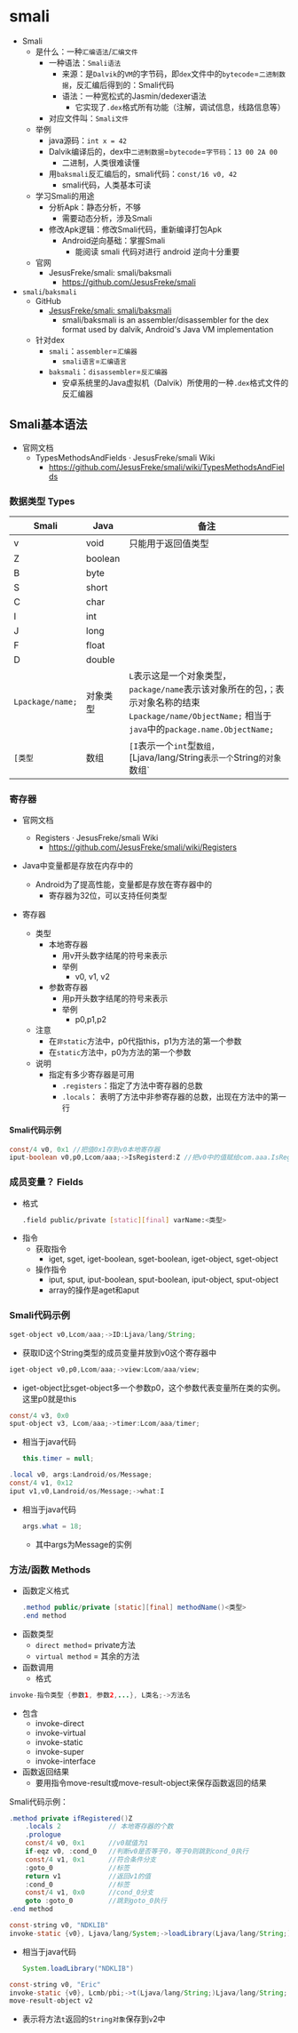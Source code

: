 # smali

* Smali
  * 是什么：一种`汇编语法`/`汇编文件`
    * 一种语法：`Smali语法`
      * 来源：是`Dalvik`的`VM`的字节码，即`dex`文件中的`bytecode`=`二进制数据`，反汇编后得到的：Smali代码
      * 语法：一种宽松式的Jasmin/dedexer语法
        * 它实现了`.dex`格式所有功能（注解，调试信息，线路信息等）
    * 对应文件叫：`Smali文件`
  * 举例
    * java源码：`int x = 42`
    * Dalvik编译后的，dex中`二进制数据`=`bytecode`=`字节码`：`13 00 2A 00`
      * 二进制，人类很难读懂
    * 用`baksmali`反汇编后的，smali代码：`const/16 v0, 42`
      * smali代码，人类基本可读
  * 学习Smali的用途
    * 分析Apk：静态分析，不够
      * 需要动态分析，涉及Smali
    * 修改Apk逻辑：修改Smali代码，重新编译打包Apk
      * Android逆向基础：掌握Smali
        * 能阅读 smali 代码对进行 android 逆向十分重要
  * 官网
    * JesusFreke/smali: smali/baksmali
      * https://github.com/JesusFreke/smali
* `smali`/`baksmali`
  * GitHub
    * [JesusFreke/smali: smali/baksmali](https://github.com/JesusFreke/smali)
      * smali/baksmali is an assembler/disassembler for the dex format used by dalvik, Android's Java VM implementation
  * 针对dex
    * `smali`：`assembler`=`汇编器`
      * `smali语言`=`汇编语言`
    * `baksmali`：`disassembler`=`反汇编器`
      * 安卓系统里的Java虚拟机（Dalvik）所使用的一种`.dex`格式文件的反汇编器

## Smali基本语法

* 官网文档
  * TypesMethodsAndFields · JesusFreke/smali Wiki
    * https://github.com/JesusFreke/smali/wiki/TypesMethodsAndFields

### 数据类型 Types

| Smali | Java | 备注 |
| ----- | ----- | --- |
| v | void | 只能用于返回值类型 |
| Z | boolean | |
| B | byte | |
| S | short | |
| C | char | |
| I | int | |
| J | long | |
| F | float | |
| D | double | |
| `Lpackage/name;` | 对象类型 | `L`表示这是一个对象类型，`package/name`表示该对象所在的包，`；`表示对象名称的结束<br/> `Lpackage/name/ObjectName;` 相当于`java`中的`package.name.ObjectName;`|
| `[类型` | 数组 | `[I`表示一个`int`型`数组，`[Ljava/lang/String`表示一个`String`的对象`数组` |

### 寄存器

* 官网文档
  * Registers · JesusFreke/smali Wiki
    * https://github.com/JesusFreke/smali/wiki/Registers

* Java中变量都是存放在内存中的
  * Android为了提高性能，变量都是存放在寄存器中的
    * 寄存器为32位，可以支持任何类型

* 寄存器
  * 类型
    * 本地寄存器
      * 用v开头数字结尾的符号来表示
      * 举例
        * v0, v1, v2
    * 参数寄存器
      * 用p开头数字结尾的符号来表示
      * 举例
        * p0,p1,p2
  * 注意
    * 在`非static`方法中，p0代指this，p1为方法的第一个参数
    * 在`static`方法中，p0为方法的第一个参数
  * 说明
    * 指定有多少寄存器是可用
      * `.registers`：指定了方法中寄存器的总数
      * `.locals`： 表明了方法中非参寄存器的总数，出现在方法中的第一行

#### Smali代码示例

```java
const/4 v0, 0x1 //把值0x1存到v0本地寄存器
iput-boolean v0,p0,Lcom/aaa;->IsRegisterd:Z //把v0中的值赋给com.aaa.IsRegistered，p0代表this，相当于this.Isregistered=true
```

### 成员变量？ Fields

* 格式
  ```bash
  .field public/private [static][final] varName:<类型>
  ```
* 指令
  * 获取指令
    * iget, sget, iget-boolean, sget-boolean, iget-object, sget-object
  * 操作指令
    * iput, sput, iput-boolean, sput-boolean, iput-object, sput-object
    * array的操作是aget和aput

### Smali代码示例

```java
sget-object v0,Lcom/aaa;->ID:Ljava/lang/String;
```
  * 获取ID这个String类型的成员变量并放到v0这个寄存器中

```java
iget-object v0,p0,Lcom/aaa;->view:Lcom/aaa/view;
```
  * iget-object比sget-object多一个参数p0，这个参数代表变量所在类的实例。这里p0就是this

```java
const/4 v3, 0x0
sput-object v3, Lcom/aaa;->timer:Lcom/aaa/timer;
```
* 相当于java代码
  ```java
  this.timer = null;
  ```


```java
.local v0, args:Landroid/os/Message;
const/4 v1, 0x12
iput v1,v0,Landroid/os/Message;->what:I
```
* 相当于java代码
  ```java
  args.what = 18;
  ```
    * 其中args为Message的实例


### 方法/函数 Methods

* 函数定义格式
  ```java
  .method public/private [static][final] methodName()<类型>
  .end method
  ```
* 函数类型
  * `direct method`= private方法
  * `virtual method` = 其余的方法
* 函数调用
  * 格式
```java
invoke-指令类型 {参数1, 参数2,...}, L类名;->方法名
```
  * 包含
    * invoke-direct
    * invoke-virtual
    * invoke-static
    * invoke-super
    * invoke-interface
* 函数返回结果
  * 要用指令move-result或move-result-object来保存函数返回的结果

Smali代码示例：

```java
.method private ifRegistered()Z
    .locals 2            // 本地寄存器的个数
    .prologue
    const/4 v0, 0x1      //v0赋值为1
    if-eqz v0, :cond_0   //判断v0是否等于0，等于0则跳到cond_0执行
    const/4 v1, 0x1      //符合条件分支
    :goto_0              //标签
    return v1            //返回v1的值
    :cond_0              //标签
    const/4 v1, 0x0      //cond_0分支
    goto :goto_0         //跳到goto_0执行
.end method
```

```java
const-string v0, "NDKLIB"
invoke-static {v0}, Ljava/lang/System;->loadLibrary(Ljava/lang/String;)V
```
* 相当于java代码
  ```java
  System.loadLibrary("NDKLIB")
  ```

```java
const-string v0, "Eric"
invoke-static {v0}, Lcmb/pbi;->t(Ljava/lang/String;)Ljava/lang/String;
move-result-object v2
```
* 表示将方法`t`返回的`String对象`保存到`v`2中
